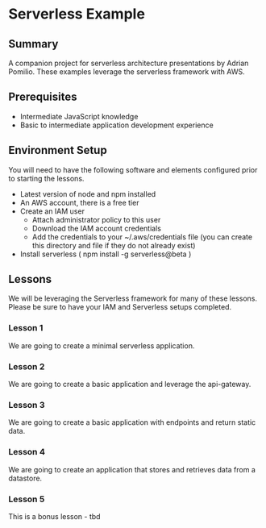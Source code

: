 # Serverless Example

## Summary
A companion project for serverless architecture presentations by Adrian Pomilio.  These examples leverage the serverless framework with AWS.

## Prerequisites
+ Intermediate JavaScript knowledge
+ Basic to intermediate application development experience


##  Environment Setup
You will need to have the following software and elements configured prior to starting the lessons.

+ Latest version of node and npm installed
+ An AWS account, there is a free tier
+ Create an IAM user
    + Attach administrator policy to this user
    + Download the IAM account credentials
    + Add the credentials to your ~/.aws/credentials file  (you can create this directory and file if they do not already exist)
+ Install serverless  ( npm install -g serverless@beta )

## Lessons
We will be leveraging the Serverless framework for many of these lessons.  Please be sure to have your IAM and Serverless setups completed.

### Lesson 1
We are going to create a minimal serverless application.

### Lesson 2
We are going to create a basic application and leverage the api-gateway.

### Lesson 3
We are going to create a basic application with endpoints and return static data.

### Lesson 4
We are going to create an application that stores and retrieves data from a datastore.

### Lesson 5
This is a bonus lesson - tbd

